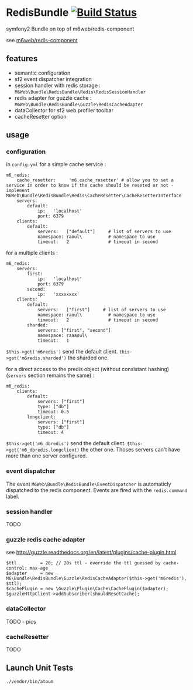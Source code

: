 # RedisBundle [![Build Status](https://travis-ci.org/M6Web/RedisBundle.png?branch=master)](https://travis-ci.org/M6Web/RedisBundle)

symfony2 Bundle on top of m6web/redis-component

see [m6web/redis-component](https://github.com/M6Web/Redis)

## features

* semantic configuration
* sf2 event dispatcher integration
* session handler with redis storage : ```M6Web\Bundle\RedisBundle\Redis\RedisSessionHandler```
* redis adapter for guzzle cache : ```M6Web\Bundle\RedisBundle\Guzzle\RedisCacheAdapter```
* dataCollector for sf2 web profiler toolbar
* cacheResetter option


## usage

### configuration

in ```config.yml``` for a simple cache service :

```
m6_redis:
    cache_resetter:     'm6.cache_resetter' # allow you to set a service in order to know if the cache should be reseted or not - implement M6Web\Bundle\RedisBundle\Redis\CacheResetter\CacheResetterInterface
    servers:
        default:
            ip:   'localhost'
            port: 6379
    clients:
        default:
            servers:   ["default"]     # list of servers to use
            namespace: raoul\          # namespace to use
            timeout:   2               # timeout in second
```

for a multiple clients :

```
m6_redis:
    servers:
        first:
            ip:   'localhost'
            port: 6379
        second:
            ip:   'xxxxxxxx'
    clients:
        default:
            servers:   ["first"]     # list of servers to use
            namespace: raoul\          # namespace to use
            timeout:   2               # timeout in second
        sharded:
            servers: ["first", "second"]
            namespace: raaaoul\
            timeout:   1
```

```$this->get('m6redis')``` send the default client. ```this->get('m6redis.sharded')``` the sharded one.

for a direct access to the predis object (without consistant hashing) (```servers``` section remains the same) :

```
m6_redis:
    clients:
        default:
            servers: ["first"]
            type: ["db"]
            timeout: 0.5
        longclient:
            servers: ["first"]
            type: ["db"]
            timeout: 4
```

```$this->get('m6_dbredis')``` send the default client. ```$this->get('m6_dbredis.longclient)``` the other one. Thoses servers can't have more than one server configured.

### event dispatcher

The event ```M6Web\Bundle\RedisBundle\EventDispatcher``` is automaticly dispatched to the redis component. Events are fired with the ```redis.command``` label.

### session handler

TODO

### guzzle redis cache adapter

see http://guzzle.readthedocs.org/en/latest/plugins/cache-plugin.html


```
$ttl         = 20; // 20s ttl - override the ttl guessed by cache-control: max-age
$adapter     = new M6\Bundle\RedisBundle\Guzzle\RedisCacheAdapter($this->get('m6redis'), $ttl);
$cachePlugin = new \Guzzle\Plugin\Cache\CachePlugin($adapter);
$guzzleHttpClient->addSubscriber(shouldResetCache);
```

### dataCollector

TODO - pics

### cacheResetter

TODO

## Launch Unit Tests

```shell
./vendor/bin/atoum
```

